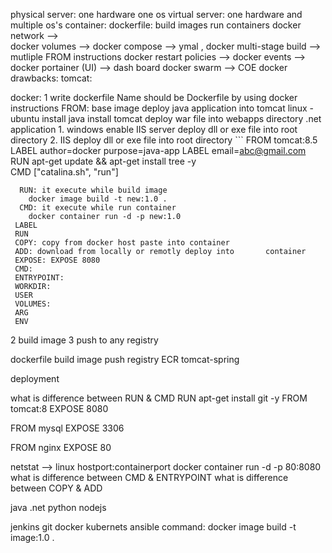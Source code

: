 physical server: one hardware one os 
virtual server: one hardware and multiple os's
container: 
   dockerfile: 
   build images
   run containers
docker network  -->        
docker volumes  --> 
docker compose   --> ymal , 
docker multi-stage build -->  mutliple FROM instructions 
docker restart policies  --> 
docker events  --> 
docker portainer (UI)  --> dash board
docker swarm  --> COE
  docker drawbacks:
    tomcat: 

docker:
  1 write dockerfile
     Name should be Dockerfile 
     by using docker instructions
     FROM:  base image
       deploy java application into tomcat
       linux - ubuntu 
       install java
       install tomcat
       deploy war file into webapps directory 
     .net application
      1. windows 
         enable IIS server 
         deploy dll or exe file into root directory
      2. IIS 
         deploy dll or exe file into root directory
      ```
      FROM tomcat:8.5 
      LABEL author=docker purpose=java-app
      LABEL email=abc@gmail.com 
      RUN apt-get update && apt-get install tree -y  
      CMD ["catalina.sh", "run"]

      RUN: it execute while build image 
        docker image build -t new:1.0 .
      CMD: it execute while run container
        docker container run -d -p new:1.0 
     LABEL
     RUN
     COPY: copy from docker host paste into container
     ADD: download from locally or remotly deploy into       container
     EXPOSE: EXPOSE 8080
     CMD: 
     ENTRYPOINT: 
     WORKDIR: 
     USER
     VOLUMES: 
     ARG
     ENV

  2 build image
  3 push to any registry




  dockerfile
  build image
  push registry 
    ECR tomcat-spring 

 deployment 

 what is difference between RUN & CMD
   RUN apt-get install git -y 
   FROM tomcat:8
   EXPOSE 8080 


   FROM mysql
   EXPOSE 3306

   FROM nginx
   EXPOSE 80 

   netstat --> linux
                              hostport:containerport 
   docker container run -d -p 80:8080
 what is difference between CMD & ENTRYPOINT
 what is difference between COPY & ADD 


 java
 .net
 python
 nodejs

 jenkins
 git
 docker
 kubernets 
 ansible 
    command: docker image build -t image:1.0 . 



